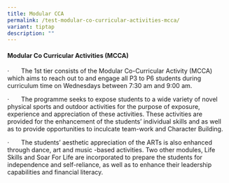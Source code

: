 ```yaml
---
title: Modular CCA
permalink: /test-modular-co-curricular-activities-mcca/
variant: tiptap
description: ""
---
```

<h4><strong>Modular Co Curricular Activities (MCCA)</strong></h4>
<p>·&nbsp;&nbsp;&nbsp;&nbsp;&nbsp;&nbsp; The 1st tier consists of the Modular
Co-Curricular Activity (MCCA) which aims to reach out to and engage all
P3 to P6 students during curriculum time on Wednesdays between 7:30 am
and 9:00 am.</p>
<p>·&nbsp;&nbsp;&nbsp;&nbsp;&nbsp;&nbsp; The programme seeks to expose students
to a wide variety of novel physical sports and outdoor activities for the
purpose of exposure, experience and appreciation of these activities. These
activities are provided for the enhancement of the students’ individual
skills and as well as to provide opportunities to inculcate team-work and
Character Building.</p>
<p>·&nbsp;&nbsp;&nbsp;&nbsp;&nbsp;&nbsp; The students’ aesthetic appreciation
of the ARTs is also enhanced through dance, art and music -based activities.
Two other modules, Life Skills and Soar For Life are incorporated to prepare
the students for independence and self-reliance, as well as to enhance
their leadership capabilities and financial literacy.</p>
<p>&nbsp;</p>